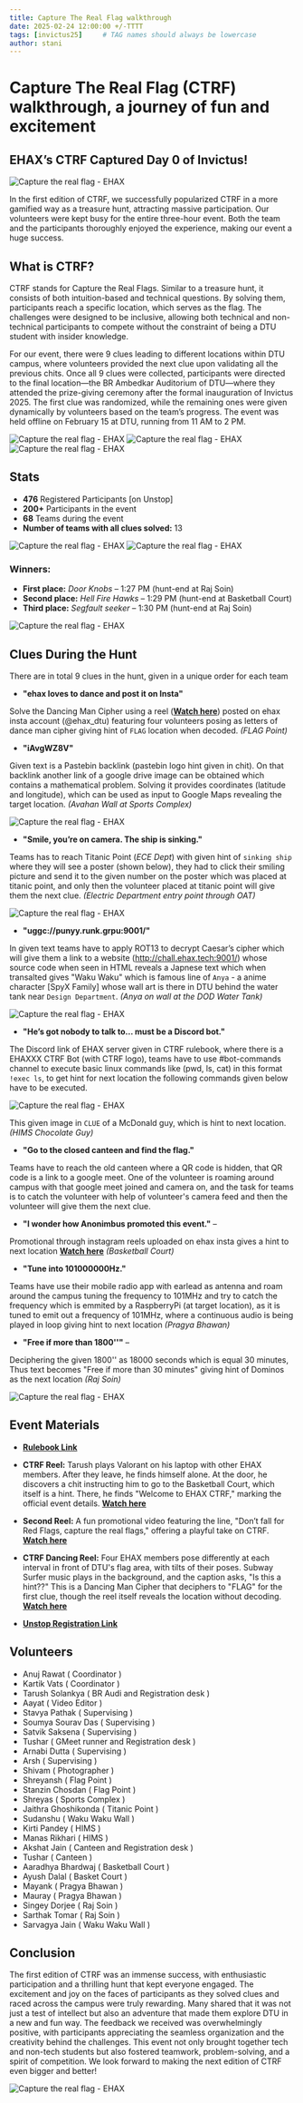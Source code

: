 ```yaml
---
title: Capture The Real Flag walkthrough
date: 2025-02-24 12:00:00 +/-TTTT
tags: [invictus25]     # TAG names should always be lowercase
author: stani
---
```

# Capture The Real Flag (CTRF) walkthrough, a journey of fun and excitement

## EHAX’s CTRF Captured Day 0 of Invictus!

![Capture the real flag - EHAX](/assets/img/blogs/2025/ctrf/Debrief.jpg)

In the first edition of CTRF, we successfully popularized CTRF in a more gamified way as a treasure hunt, attracting massive participation. Our volunteers were kept busy for the entire three-hour event. Both the team and the participants thoroughly enjoyed the experience, making our event a huge success.

## What is CTRF?

CTRF stands for Capture the Real Flags. Similar to a treasure hunt, it consists of both intuition-based and technical questions. By solving them, participants reach a specific location, which serves as the flag. The challenges were designed to be inclusive, allowing both technical and non-technical participants to compete without the constraint of being a DTU student with insider knowledge.

For our event, there were 9 clues leading to different locations within DTU campus, where volunteers provided the next clue upon validating all the previous chits. Once all 9 clues were collected, participants were directed to the final location—the BR Ambedkar Auditorium of DTU—where they attended the prize-giving ceremony after the formal inauguration of Invictus 2025. The first clue was randomized, while the remaining ones were given dynamically by volunteers based on the team’s progress. The event was held offline on February 15 at DTU, running from 11 AM to 2 PM.

![Capture the real flag - EHAX](/assets/img/blogs/2025/ctrf/Focus.JPG)
![Capture the real flag - EHAX](/assets/img/blogs/2025/ctrf/Radio.JPG)
![Capture the real flag - EHAX](/assets/img/blogs/2025/ctrf/Instruction.JPG)


## Stats

- **476** Registered Participants [on Unstop]
- **200+** Participants in the event
- **68** Teams during the event
- **Number of teams with all clues solved:** 13

![Capture the real flag - EHAX](/assets/img/blogs/2025/ctrf/Crowd.JPG)
![Capture the real flag - EHAX](/assets/img/blogs/2025/ctrf/Focus%202.JPG)

### Winners:

- **First place:** *Door Knobs* – 1:27 PM (hunt-end at Raj Soin)
- **Second place:** *Hell Fire Hawks* – 1:29 PM (hunt-end at Basketball Court)
- **Third place:** *Segfault seeker* – 1:30 PM (hunt-end at Raj Soin)

![Capture the real flag - EHAX](/assets/img/blogs/2025/ctrf/Winner.JPG)

## Clues During the Hunt

There are in total 9 clues in the hunt, given in a unique order for each team

- **"ehax loves to dance and post it on Insta"**

Solve the Dancing Man Cipher using a reel (**[Watch here](https://www.instagram.com/reel/DGELDRrT3Vu/?utm_source=ig_web_copy_link&igsh=MzRlODBiNWFlZA==)**) posted on ehax insta account (@ehax_dtu) featuring four volunteers posing as letters of dance man cipher giving hint of `FLAG` location when decoded. *(FLAG Point)*


- **"iAvgWZ8V"**

Given text is a Pastebin backlink (pastebin logo hint given in chit). On that backlink another link of a google drive image can be obtained which contains a mathematical problem. Solving it provides coordinates (latitude and longitude), which can be used as input to Google Maps revealing the target location. *(Avahan Wall at Sports Complex)*

![Capture the real flag - EHAX](/assets/img/blogs/2025/ctrf/avahan.png)


- **"Smile, you’re on camera. The ship is sinking."**

Teams has to reach Titanic Point (*ECE Dept*) with given hint of `sinking ship` where they will see a poster (shown below), they had to click their smiling picture and send it to the given number on the poster which was placed at titanic point, and only then the volunteer placed at titanic point will give them the next clue. *(Electric Department entry point through OAT)*

![Capture the real flag - EHAX](/assets/img/blogs/2025/ctrf/smile.png)

- **"uggc://punyy.runk.grpu:9001/"**

In given text teams have to apply ROT13 to decrypt Caesar’s cipher which will give them a link to a website (http://chall.ehax.tech:9001/) whose source code when seen in HTML reveals a Japnese text which when transalted gives "Waku Waku" which is famous line of `Anya` - a anime character [SpyX Family] whose wall art is there in DTU behind the water tank near `Design Department`. *(Anya on wall at the DOD Water Tank)*

![Capture the real flag - EHAX](/assets/img/blogs/2025/ctrf/waku.png)

- **"He’s got nobody to talk to… must be a Discord bot."**

The Discord link of EHAX server given in CTRF rulebook, where there is a EHAXXX CTRF Bot (with CTRF logo), teams have to use #bot-commands channel to execute basic linux commands like (pwd, ls, cat) in this format `!exec ls`, to get hint for next location the following commands given below have to be executed. 

![Capture the real flag - EHAX](/assets/img/blogs/2025/ctrf/discord.png)

This given image in `CLUE` of a McDonald guy, which is hint to next location. *(HIMS Chocolate Guy)*

- **"Go to the closed canteen and find the flag."**

Teams have to reach the old canteen where a QR code is hidden, that QR code is a link to a google meet. One of the volunteer is roaming around campus with that google meet joined and camera on, and the task for teams is to catch the volunteer with help of volunteer's camera feed and then the volunteer will give them the next clue.


- **"I wonder how Anonimbus promoted this event."** – 

Promotional through instagram reels uploaded on ehax insta gives a hint to next location  **[Watch here](https://www.instagram.com/reel/DGAv07ZJrur/?utm_source=ig_web_copy_link&igsh=MzRlODBiNWFlZA==)**  *(Basketball Court)*

- **"Tune into 101000000Hz."**

Teams have use their mobile radio app with earlead as antenna and roam around the campus tuning the frequency to 101MHz and try to catch the frequency which is emmited by a RaspberryPi (at target location), as it is tuned to emit out a frequency of 101MHz, where a continuous audio is being played in loop giving hint to next location *(Pragya Bhawan)*

- **"Free if more than 1800''"** – 

Deciphering the given 1800'' as 18000 seconds which is equal 30 minutes, Thus text becomes "Free if more than 30 minutes" giving hint of Dominos as the next location *(Raj Soin)*


![Capture the real flag - EHAX](/assets/img/blogs/2025/ctrf/chits.png)


## Event Materials

- [**Rulebook Link**](https://drive.google.com/file/d/1DG3CxDVM_Sb2wTJia7k06Xbun0_o38O6/view?usp=sharing)

- **CTRF Reel:** Tarush plays Valorant on his laptop with other EHAX members. After they leave, he finds himself alone. At the door, he discovers a chit instructing him to go to the Basketball Court, which itself is a hint. There, he finds "Welcome to EHAX CTRF," marking the official event details. **[Watch here](https://www.instagram.com/reel/DGAv07ZJrur/?utm_source=ig_web_copy_link&igsh=MzRlODBiNWFlZA==)**

- **Second Reel:** A fun promotional video featuring the line, "Don’t fall for Red Flags, capture the real flags," offering a playful take on CTRF. **[Watch here](https://www.instagram.com/reel/DF-V-Bzp7OT/?utm_source=ig_web_copy_link&igsh=MzRlODBiNWFlZA==)**

- **CTRF Dancing Reel:** Four EHAX members pose differently at each interval in front of DTU's flag area, with tilts of their poses. Subway Surfer music plays in the background, and the caption asks, "Is this a hint??" This is a Dancing Man Cipher that deciphers to "FLAG" for the first clue, though the reel itself reveals the location without decoding. **[Watch here](https://www.instagram.com/reel/DGELDRrT3Vu/?utm_source=ig_web_copy_link&igsh=MzRlODBiNWFlZA==)**

- [**Unstop Registration Link**](https://unstop.com/competitions/capture-the-real-flags-invictus-2025-dtu-new-delhi-1392938)



## Volunteers
- Anuj Rawat ( Coordinator )
- Kartik Vats ( Coordinator )
- Tarush Solankya ( BR Audi and Registration desk )
- Aayat ( Video Editor )
- Stavya Pathak ( Supervising )
- Soumya Sourav Das ( Supervising )
- Satvik Saksena ( Supervising )
- Tushar ( GMeet runner and Registration desk )
- Arnabi Dutta ( Supervising )
- Arsh ( Supervising )
- Shivam ( Photographer )
- Shreyansh ( Flag Point )
- Stanzin Chosdan ( Flag Point )
- Shreyas ( Sports Complex )
- Jaithra Ghoshikonda ( Titanic Point )
- Sudanshu ( Waku Waku Wall )
- Kirti Pandey ( HIMS )
- Manas Rikhari ( HIMS )
- Akshat Jain ( Canteen and Registration desk )
- Tushar ( Canteen )
- Aaradhya Bhardwaj ( Basketball Court )
- Ayush Dalal ( Basket Court )
- Mayank ( Pragya Bhawan )
- Mauray ( Pragya Bhawan )
- Singey Dorjee ( Raj Soin )
- Sarthak Tomar ( Raj Soin )
- Sarvagya Jain ( Waku Waku Wall )



## Conclusion
The first edition of CTRF was an immense success, with enthusiastic participation and a thrilling hunt that kept everyone engaged. The excitement and joy on the faces of participants as they solved clues and raced across the campus were truly rewarding. Many shared that it was not just a test of intellect but also an adventure that made them explore DTU in a new and fun way. The feedback we received was overwhelmingly positive, with participants appreciating the seamless organization and the creativity behind the challenges. This event not only brought together tech and non-tech students but also fostered teamwork, problem-solving, and a spirit of competition. We look forward to making the next edition of CTRF even bigger and better!

![Capture the real flag - EHAX](/assets/img/blogs/2025/ctf/Team%20EHAX.jpeg)



